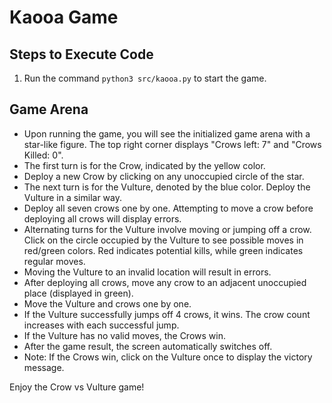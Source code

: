 
# Kaooa Game

## Steps to Execute Code

1. Run the command `python3 src/kaooa.py` to start the game.

## Game Arena

- Upon running the game, you will see the initialized game arena with a star-like figure. The top right corner displays "Crows left: 7" and "Crows Killed: 0".
- The first turn is for the Crow, indicated by the yellow color.
- Deploy a new Crow by clicking on any unoccupied circle of the star.
- The next turn is for the Vulture, denoted by the blue color. Deploy the Vulture in a similar way.
- Deploy all seven crows one by one. Attempting to move a crow before deploying all crows will display errors.
- Alternating turns for the Vulture involve moving or jumping off a crow. Click on the circle occupied by the Vulture to see possible moves in red/green colors. Red indicates potential kills, while green indicates regular moves.
- Moving the Vulture to an invalid location will result in errors.
- After deploying all crows, move any crow to an adjacent unoccupied place (displayed in green).
- Move the Vulture and crows one by one.
- If the Vulture successfully jumps off 4 crows, it wins. The crow count increases with each successful jump.
- If the Vulture has no valid moves, the Crows win.
- After the game result, the screen automatically switches off.
- Note: If the Crows win, click on the Vulture once to display the victory message.

Enjoy the Crow vs Vulture game!
